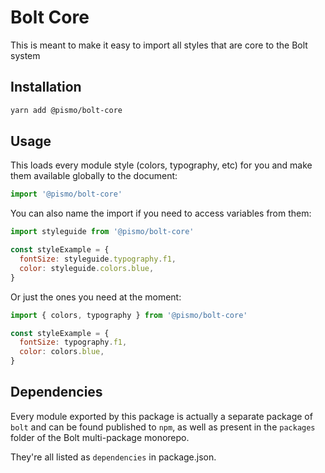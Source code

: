# Bolt Core
This is meant to make it easy to import all styles that are core to the Bolt system

## Installation

```sh
yarn add @pismo/bolt-core
```

## Usage

This loads every module style (colors, typography, etc) for you and make them available globally to the document:

```js
import '@pismo/bolt-core'
```

You can also name the import if you need to access variables from them:

```js
import styleguide from '@pismo/bolt-core'

const styleExample = {
  fontSize: styleguide.typography.f1,
  color: styleguide.colors.blue,
}
```

Or just the ones you need at the moment:

```js
import { colors, typography } from '@pismo/bolt-core'

const styleExample = {
  fontSize: typography.f1,
  color: colors.blue,
}
```

## Dependencies

Every module exported by this package is actually a separate package of `bolt` and can be found published to `npm`, as well as present in the `packages` folder of the Bolt multi-package monorepo.

They're all listed as `dependencies` in package.json.

